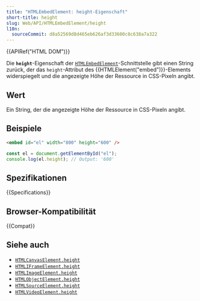 ```yaml
---
title: "HTMLEmbedElement: height-Eigenschaft"
short-title: height
slug: Web/API/HTMLEmbedElement/height
l10n:
  sourceCommit: d8a52569d8d465eb626af3d33600c8c638a7a322
---
```


{{APIRef("HTML DOM")}}

Die **`height`**-Eigenschaft der [`HTMLEmbedElement`](/de/docs/Web/API/HTMLEmbedElement)-Schnittstelle gibt einen String zurück, der das `height`-Attribut des {{HTMLElement("embed")}}-Elements widerspiegelt und die angezeigte Höhe der Ressource in CSS-Pixeln angibt.

## Wert

Ein String, der die angezeigte Höhe der Ressource in CSS-Pixeln angibt.

## Beispiele

```html
<embed id="el" width="800" height="600" />
```

```js
const el = document.getElementById("el");
console.log(el.height); // Output: '600'
```

## Spezifikationen

{{Specifications}}

## Browser-Kompatibilität

{{Compat}}

## Siehe auch

- [`HTMLCanvasElement.height`](/de/docs/Web/API/HTMLCanvasElement/height)
- [`HTMLIFrameElement.height`](/de/docs/Web/API/HTMLIFrameElement/height)
- [`HTMLImageElement.height`](/de/docs/Web/API/HTMLImageElement/height)
- [`HTMLObjectElement.height`](/de/docs/Web/API/HTMLObjectElement/height)
- [`HTMLSourceElement.height`](/de/docs/Web/API/HTMLSourceElement/height)
- [`HTMLVideoElement.height`](/de/docs/Web/API/HTMLVideoElement/height)
